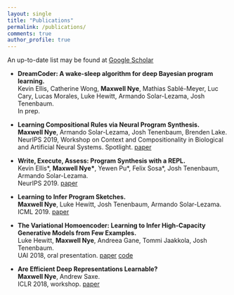 ```yaml
---
layout: single
title: "Publications"
permalink: /publications/
comments: true
author_profile: true
---
```

An up-to-date list may be found at [Google Scholar](https://scholar.google.com/citations?user=NsuX8R8AAAAJ&hl=en) 
- **DreamCoder: A wake-sleep algorithm for deep Bayesian program learning.**  
Kevin Ellis, Catherine Wong, **Maxwell Nye**, Mathias Sablé-Meyer, Luc Cary, Lucas Morales, Luke Hewitt, Armando Solar-Lezama, Josh Tenenbaum.  
In prep.

- **Learning Compositional Rules via Neural Program Synthesis.**  
**Maxwell Nye**, Armando Solar-Lezama, Josh Tenenbaum, Brenden Lake.  
NeurIPS 2019, Workshop on Context and Compositionality in Biological and Artificial Neural Systems. Spotlight. [paper](https://maxwellnye.github.io/pdfs/RuleLearningCNTXTCOMP2019.pdf)

- **Write, Execute, Assess: Program Synthesis with a REPL.**  
Kevin Ellis\*, **Maxwell Nye\***, Yewen Pu\*, Felix Sosa\*, Josh Tenenbaum, Armando Solar-Lezama.  
NeurIPS 2019. [paper](https://arxiv.org/pdf/1906.04604.pdf)

- **Learning to Infer Program Sketches.**  
**Maxwell Nye**, Luke Hewitt, Josh Tenenbaum, Armando Solar-Lezama.  
ICML 2019. [paper](https://arxiv.org/pdf/1902.06349.pdf)

- **The Variational Homoencoder: Learning to Infer High-Capacity Generative Models from Few Examples.**  
Luke Hewitt, **Maxwell Nye**, Andreea Gane, Tommi Jaakkola, Josh Tenenbaum.   
UAI 2018, oral presentation. [paper](https://arxiv.org/pdf/1807.08919.pdf) [code](https://github.com/insperatum/vhe)

- **Are Efficient Deep Representations Learnable?**  
**Maxwell Nye**, Andrew Saxe.  
ICLR 2018, workshop. [paper](https://arxiv.org/pdf/1807.06399.pdf)
